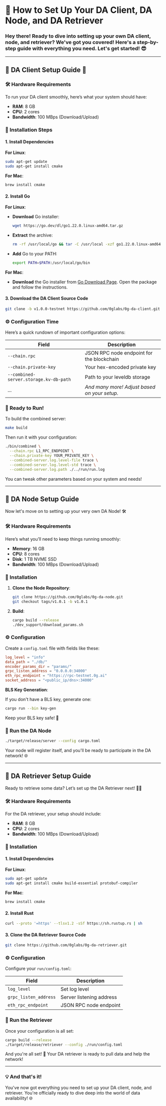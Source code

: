 # 🚀 How to Set Up Your DA Client, DA Node, and DA Retriever

### Hey there! Ready to dive into setting up your own DA client, node, and retriever? We've got you covered! Here's a step-by-step guide with everything you need. Let's get started! 😎

---

## 🌟 DA Client Setup Guide 🌟

### 🛠 Hardware Requirements

To run your DA client smoothly, here’s what your system should have:

- **RAM**: 8 GB  
- **CPU**: 2 cores  
- **Bandwidth**: 100 MBps (Download/Upload)

### 🔧 Installation Steps

#### 1. Install Dependencies

**For Linux**:
```bash
sudo apt-get update
sudo apt-get install cmake
```

**For Mac**:
```bash
brew install cmake
```

#### 2. Install Go

**For Linux**:
- **Download** Go installer:
  ```bash
  wget https://go.dev/dl/go1.22.0.linux-amd64.tar.gz
  ```
- **Extract** the archive:
  ```bash
  rm -rf /usr/local/go && tar -C /usr/local -xzf go1.22.0.linux-amd64.tar.gz
  ```
- **Add** Go to your PATH:
  ```bash
  export PATH=$PATH:/usr/local/go/bin
  ```

**For Mac**:
- **Download** the Go installer from [Go Download Page](https://go.dev/dl/go1.22.0.darwin-amd64.pkg). Open the package and follow the instructions.

#### 3. Download the DA Client Source Code

```bash
git clone -b v1.0.0-testnet https://github.com/0glabs/0g-da-client.git
```

### ⚙️ Configuration Time

Here’s a quick rundown of important configuration options:

| Field | Description |
| --- | --- |
| `--chain.rpc` | JSON RPC node endpoint for the blockchain |
| `--chain.private-key` | Your hex-encoded private key |
| `--combined-server.storage.kv-db-path` | Path to your leveldb storage |
| ... | *And many more! Adjust based on your setup.* |

### 🚀 Ready to Run!

To build the combined server:

```bash
make build
```

Then run it with your configuration:

```bash
./bin/combined \
  --chain.rpc L1_RPC_ENDPOINT \
  --chain.private-key YOUR_PRIVATE_KEY \
  --combined-server.log.level-file trace \
  --combined-server.log.level-std trace \
  --combined-server.log.path ./../run/run.log
```

You can tweak other parameters based on your system and needs!

---

## 🔐 DA Node Setup Guide

Now let's move on to setting up your very own DA Node! 🛠️

### 🛠️ Hardware Requirements

Here’s what you’ll need to keep things running smoothly:

- **Memory**: 16 GB  
- **CPU**: 8 cores  
- **Disk**: 1 TB NVME SSD  
- **Bandwidth**: 100 MBps (Download/Upload)

### 🔧 Installation

1. **Clone the Node Repository**:
    ```bash
    git clone https://github.com/0glabs/0g-da-node.git
    git checkout tags/v1.0.1 -b v1.0.1
    ```

2. **Build**:
    ```bash
    cargo build --release
    ./dev_support/download_params.sh
    ```

### ⚙️ Configuration

Create a `config.toml` file with fields like these:

```toml
log_level = "info"
data_path = "./db/"
encoder_params_dir = "params/"
grpc_listen_address = "0.0.0.0:34000"
eth_rpc_endpoint = "https://rpc-testnet.0g.ai"
socket_address = "<public_ip/dns>:34000"
```

**BLS Key Generation**:

If you don't have a BLS key, generate one:

```bash
cargo run --bin key-gen
```

Keep your BLS key safe! 🔐

### 🚀 Run the DA Node

```bash
./target/release/server --config cargo.toml
```

Your node will register itself, and you'll be ready to participate in the DA network! 🌐

---

## 📡 DA Retriever Setup Guide

Ready to retrieve some data? Let’s set up the DA Retriever next! 🕵️‍♂️

### 🛠️ Hardware Requirements

For the DA retriever, your setup should include:

- **RAM**: 8 GB  
- **CPU**: 2 cores  
- **Bandwidth**: 100 MBps (Download/Upload)

### 🔧 Installation

#### 1. Install Dependencies

**For Linux**:
```bash
sudo apt-get update
sudo apt-get install cmake build-essential protobuf-compiler
```

**For Mac**:
```bash
brew install cmake
```

#### 2. Install Rust

```bash
curl --proto '=https' --tlsv1.2 -sSf https://sh.rustup.rs | sh
```

#### 3. Clone the DA Retriever Source Code

```bash
git clone https://github.com/0glabs/0g-da-retriever.git
```

### ⚙️ Configuration

Configure your `run/config.toml`:

| Field | Description |
| --- | --- |
| `log_level` | Set log level |
| `grpc_listen_address` | Server listening address |
| `eth_rpc_endpoint` | JSON RPC node endpoint |

### 🚀 Run the Retriever

Once your configuration is all set:

```bash
cargo build --release
./target/release/retriever --config ./run/config.toml
```

And you're all set! 🎉 Your DA retriever is ready to pull data and help the network!

---

### 💡 And that's it!

You've now got everything you need to set up your DA client, node, and retriever. You're officially ready to dive deep into the world of data availability! 🌐
